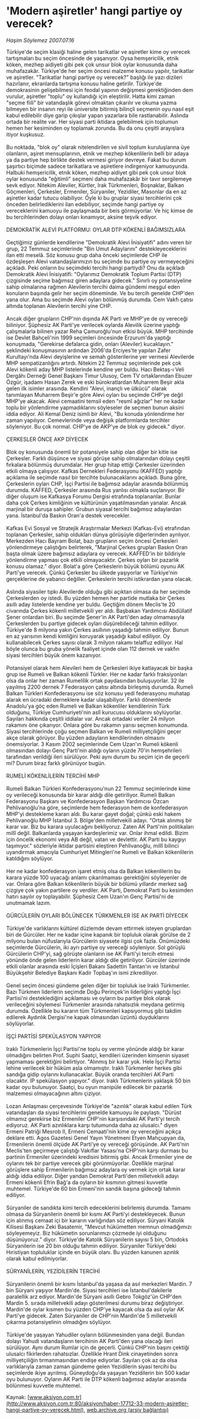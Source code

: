 # 'Modern aşiretler' hangi partiye oy verecek?

*Haşim Söylemez 2007.07.16*

<font class="agenda2NewsSpot">
 Türkiye'de seçim klasiği haline gelen tarikatlar ve aşiretler kime oy verecek tartışmaları bu seçim öncesinde de yaşanıyor. Oysa hemşericilik, etnik köken, mezhep aidiyeti gibi pek çok unsur blok oylar konusunda daha muhafazakâr.
</font>
<font class="newsDetail">
 Türkiye'de her seçim öncesi malzeme konusu yapılır, tarikatlar ve aşiretler. "Tarikatlar hangi partiye oy verecek?" başlığı ile yazı dizileri hazırlanır, ekranlarda tartışma konusu haline getirilir. Türkiye'de demokrasinin gelişebilmesi için feodal yapının değişmesi gerektiğinden dem vurulur, aşiretler "toplu" oy kullandığı için eleştirilir. Hatta kimi zaman "seçme fiili" bir vatandaşlık görevi olmaktan çıkarılır ve okuma yazma bilmeyen bir insanın reyi ile üniversite bitirmiş bilinçli seçmenin oyu nasıl eşit kabul edilebilir diye garip çıkışlar yapan yazarlara bile rastlanabilir. Aslında ortada bir realite var. Her siyasi parti iktidara gelebilmek için toplumun hemen her kesiminden oy toplamak zorunda. Bu da onu çeşitli arayışlara itiyor kuşkusuz.
 <br/>
 <br/>
 Bu noktada, "blok oy" olarak nitelendirilen ve sivil toplum kuruluşlarına üye olanların, aşiret mensuplarının, etnik ve mezhep kökenlilerin belli bir adaya ya da partiye hep birlikte destek vermesi giriyor devreye. Fakat bu durum şaşırtıcı biçimde sadece tarikatlara ve aşiretlere indirgeniyor kamuoyunda. Halbuki hemşericilik, etnik köken, mezhep aidiyet gibi pek çok unsur blok oylar konusunda "eğitimli" seçmeni daha muhafazakâr bir tavır sergilemeye sevk ediyor. Nitekim Aleviler, Kürtler, Irak Türkmenleri, Boşnaklar, Balkan Göçmenleri, Çerkesler, Ermeniler, Süryaniler, Yezidiler, Masonlar da en az aşiretler kadar tutucu olabiliyor. Öyle ki bu gruplar siyasi tercihlerini çok önceden belirlediklerini ilan edebiliyor, seçimde hangi partiye oy vereceklerini kamuoyu ile paylaşmada bir beis görmüyorlar. Ve hiç kimse de bu tercihlerinden dolayı onları kınamıyor, aksine teşvik ediyor.
 <br/>
 <br/>
 DEMOKRATİK ALEVİ PLATFORMU: OYLAR DTP KÖKENLİ BAĞIMSIZLARA
 <br/>
 <br/>
 Geçtiğimiz günlerde kendilerine "Demokratik Alevi İnisiyatifi" adını veren bir grup, 22 Temmuz seçimlerinde "Bin Umut Adaylarını" destekleyeceklerini ilan etti meselâ. Söz konusu grup daha önceki seçimlerde CHP ile özdeşleşen Alevi vatandaşlarımızın bu seçimde bu partiye oy vermeyeceğini açıkladı. Peki onların bu seçimdeki tercihi hangi partiydi? Onu da açıkladı Demokratik Alevi İnisiyatifi: "Oylarımız Demokratik Toplum Partisi (DTP) çizgisinde seçime bağımsız giren adaylara gidecek." Sınırlı oy potansiyeline sahip olmalarına rağmen Alevilerin tercihi daima gündemi meşgul eden konuların başında gelir her seçim döneminde. Ve bu tercih genelde CHP'den yana olur. Ama bu seçimde Alevi oyları bölünmüş durumda. Cem Vakfı çatısı altında toplanan Alevilerin tercihi yine CHP.
 <br/>
 <br/>
 Ancak diğer grupların CHP'nin dışında AK Parti ve MHP'ye de oy vereceği biliniyor. Şüphesiz AK Parti'ye verilecek oylarda Alevilik üzerine yaptığı çalışmalarla bilinen yazar Reha Çamuroğlu'nun etkisi büyük. MHP tercihinde ise Devlet Bahçeli'nin 1999 seçimleri öncesinde Erzurum'da yaptığı konuşmada, "Gerekirse defalarca gidin, onları (Aleviler) kucaklayın." şeklindeki konuşmasının ardından 2006'da Erciyes'te yapılan Zafer Kurultayı'nda Alevi deyişlerine ve semah gösterilerine yer vermesi Alevilerde MHP sempatizanlığını artırdı. Nitekim 22 Temmuz seçimlerinde pek çok Alevi kökenli aday MHP listelerinde kendine yer buldu. Hacı Bektaş-ı Veli Dergâhı Derneği Genel Başkanı Timur Ulusoy, Cem TV ortaklarından Ebuzer Özgür, işadamı Hasan Zerek ve eski bürokratlardan Muharrem Beşir akla gelen ilk isimler arasında. Kendini "Alevi, inançlı ve ülkücü" olarak tanımlayan Muharrem Beşir'e göre Alevi oyları bu seçimde CHP'ye değil MHP'ye akacak. Alevi cemaatini temsil eden "resmî ağızlar" her ne kadar toplu bir yönlendirme yapmadıklarını söyleseler de seçmen bunun aksini iddia ediyor. Ali Kemal Deniz isimli bir Alevi, "Bu konuda yönlendirme her zaman yapılıyor. Cemevlerinde veya değişik platformlarda tercihler söyleniyor. Bu çok normal. CHP'ye de AKP'ye de blok oy gidecek." diyor.
 <br/>
 <br/>
 ÇERKESLER ÖNCE AKP DİYECEK
 <br/>
 <br/>
 Blok oy konusunda önemli bir potansiyele sahip olan diğer bir kitle ise Çerkesler. Farklı düşünce ve siyasi görüşe sahip olmalarından dolayı çeşitli fırkalara bölünmüş durumdalar. Her grup hitap ettiği Çerkesler üzerinden etkili olmaya çalışıyor. Kafkas Dernekleri Federasyonu (KAFFED) yaptığı açıklama ile seçimde nasıl bir tercihte bulunacaklarını açıkladı. Buna göre, Çerkeslerin oyları CHP, İşçi Partisi ile bağımsız adaylar arasında bölünmüş durumda. KAFFED, Çerkesler arasında Rus yanlısı olmakla suçlanıyor. Bir diğer oluşum ise Kafkasya Forumu Dergisi etrafında toplananlar. Bunlar daha çok Çerkes kimliğinin ve kültürünün yaşatılmasından yanalar. Ancak marjinal bir duruşa sahipler. Grubun siyasal tercihi bağımsız adaylardan yana. İstanbul'da Baskın Oran'a destek verecekler.
 <br/>
 <br/>
 Kafkas Evi Sosyal ve Stratejik Araştırmalar Merkezi (Kafkas-Evi) etrafından toplanan Çerkesler, sahip oldukları dünya görüşüyle diğerlerinden ayrılıyor. Merkezden Hacı Bayram Bolat, bazı grupların seçim öncesi Çerkesleri yönlendirmeye çalıştığını belirterek, "Marjinal Çerkes grupları Baskın Oran başta olmak üzere bağımsız adaylara oy verecek. KAFFED'in bir bildiriyle yönlendirme yapması çok etkili olmayacaktır. Çerkes oyları bir pazarlık konusu olamaz." diyor. Bolat'a göre Çerkeslerin büyük bölümü oyunu AK Parti'ye verecek. Çünkü Çerkesler bu ülkede yaşıyorlar ve Türkiye'nin gerçeklerine de yabancı değiller. Çerkeslerin tercihi istikrardan yana olacak.
 <br/>
 <br/>
 Aslında siyasiler tıpkı Alevilerde olduğu gibi açıktan olmasa da her seçimde Çerkeslerden oy istedi. Bu yüzden hemen her partide mutlaka bir Çerkes asıllı aday listelerde kendine yer buldu. Geçtiğim dönem Meclis'te 20 civarında Çerkes kökenli milletvekili yer aldı. Başbakan Yardımcısı Abdüllatif Şener onlardan biri. Bu seçimde Şener'in AK Parti'den aday olmamasıyla Çerkeslerden bu partiye gidecek oyları düşürebileceği tahmin ediliyor. Türkiye'de 8 milyona yakın Çerkes asıllının yaşadığı tahmin ediliyor. Bunun en az yarısının kendi kimliğini koruyarak yaşadığı kabul ediliyor. Oy kullanabilecek Çerkes sayısı olarak 3 milyon rakamı telaffuz ediliyor. Hal böyle olunca bu gruba yönelik faaliyet içinde olan 112 dernek ve vakfın siyasi tercihleri büyük önem kazanıyor.
 <br/>
 <br/>
 Potansiyel olarak hem Alevileri hem de Çerkesleri ikiye katlayacak bir başka grup ise Rumeli ve Balkan kökenli Türkler. Her ne kadar farklı fraksiyonları olsa da onlar her zaman Rumelilik ortak paydasından buluşuyorlar. 32 ile yayılmış 2200 dernek 7 Federasyon çatısı altında birleşmiş durumda. Rumeli Balkan Türkleri Konfederasyonu ise söz konusu yedi federasyonu muhatap alarak en ücradaki derneklere kadar ulaşabiliyor. Farklı dönemlerde Anadolu'ya göç eden Rumeli ve Balkan kökenliler kendilerinin Türk olduğunu, Türkiye Cumhuriyeti'nin aslî kurucusu olduklarını söylüyorlar. Sayıları hakkında çeşitli iddialar var. Ancak ortadaki veriler 24 milyon rakamını öne çıkarıyor. Onlara göre bu rakamın yarısı seçmen konumunda. Siyasi tercihlerinde çoğu seçmen Balkan ve Rumeli milliyetçiliğini geçer akçe olarak görüyor. Bu yüzden adayların kendilerinden olmasını önemsiyorlar. 3 Kasım 2002 seçimlerinde Cem Uzan'ın Rumeli kökenli olmasından dolayı Genç Parti'nin aldığı oyların yüzde 70'in hemşehrileri tarafından verildiği ileri sürülüyor. Peki aynı durum bu seçim için de geçerli mi? Durum biraz farklı görünüyor bugün.
 <br/>
 <br/>
 RUMELİ KÖKENLİLERİN TERCİHİ MHP
 <br/>
 <br/>
 Rumeli Balkan Türkleri Konfederasyonu'nun 22 Temmuz seçimlerinde kime oy verileceği konusunda bir karar aldığı dile getiriliyor. Rumeli Balkan Federasyonu Başkanı ve Konfederasyon Başkan Yardımcısı Özcan Pehlivanoğlu'na göre, seçimlerde hem federasyon hem de konfederasyon MHP'yi destekleme kararı aldı. Bu karar gayet doğal; çünkü eski hakem Pehlivanoğlu MHP İstanbul 3. Bölge'den milletvekili adayı. "Ortak alınmış bir karar var. Biz bu karara uyulacağını bekliyoruz. Zaten AK Parti'nin politikaları millî değil. Balkanlarda yaşayan kardeşlerimiz var. Onlar ihmal edildi. Bizim için öncelik ekonomi veya AB değil, vatan ve devlettir. AK Parti bu kaygıyı taşımıyor." sözleriyle iktidar partisini eleştiren Pehlivanoğlu, millî bilinci uyandırmak amacıyla Cumhuriyet Mitingleri'ne Rumeli ve Balkan kökenlilerin katıldığını söylüyor.
 <br/>
 <br/>
 Her ne kadar konfederasyon işaret etmiş olsa da Balkan kökenlilerin bu karara yüzde 100 uyacağı anlamı çıkarılmaması gerektiğini söyleyenler de var. Onlara göre Balkan kökenlilerin büyük bir bölümü yıllardır merkez sağ çizgiye çok yakın partilere oy verdiler. AK Parti, Demokrat Parti bu kesimden hatırı sayılır oy toplayabilir. Şüphesiz Cem Uzan'ın Genç Partisi'ni de unutmamak lazım.
 <br/>
 <br/>
 GÜRCÜLERİN OYLARI BÖLÜNECEK TÜRKMENLER İSE AK PARTİ DİYECEK
 <br/>
 <br/>
 Türkiye'de varlıklarını kültürel düzlemde devam ettirmek isteyen gruplardan biri de Gürcüler. Her ne kadar içine kapanık bir topluluk olarak görülse de 2 milyonu bulan nüfuslarıyla Gürcülerin siyasete ilgisi çok fazla. Önümüzdeki seçimlerde Gürcülerin, iki ayrı partiye oy vereceği söyleniyor. Sol görüşlü Gürcülerin CHP'yi, sağ görüşte olanların ise AK Parti'yi tercih etmesi yönünde önde gelen liderlerin karar aldığı dile getiriliyor. Gürcüler üzerinde etkili olanlar arasında eski İçişleri Bakanı Sadettin Tantan'ın ve İstanbul Büyükşehir Belediye Başkanı Kadir Topbaş'ın ismi zikrediliyor.
 <br/>
 <br/>
 Genel seçim öncesi gündeme gelen diğer bir topluluk ise Iraklı Türkmenler. Bazı Türkmen liderlerin seçimde Doğu Perinçek'in liderliğini yaptığı İşçi Partisi'ni desteklediğini açıklaması ve oyların bu partiye blok olarak verileceğini söylemesi Türkmenler arasında rahatsızlık meydana getirmiş durumda. Özellikle bu kararın tüm Türkmenleri kapsıyormuş gibi takdim edilerek Aydınlık Dergisi'ne kapak olmasından üzüntü duyduklarını söylüyorlar.
 <br/>
 <br/>
 İŞÇİ PARTİSİ SPEKÜLASYON YAPIYOR
 <br/>
 <br/>
 Iraklı Türkmenlerin İşçi Partisi'ne toplu oy verme yönünde aldığı bir karar olmadığını belirten Prof. Suphi Saatçi, kendileri üzerinden kimsenin siyaset yapmaması gerektiğini belirtiyor. "Alınmış bir karar yok. Hele İşçi Partisi lehine verilecek bir hüküm asla olmamıştır. Iraklı Türkmenler herkes gibi sandığa gidip oylarını kullanacaklar. Büyük oranda tercihleri AK Parti olacaktır. İP spekülasyon yapıyor." diyor. Iraklı Türkmenlerin yaklaşık 50 bin kadar oyu bulunuyor. Saatçi, bu oyun manipüle edilecek bir pazarlık malzemesi olmayacağının altını çiziyor.
 <br/>
 <br/>
 Lozan Anlaşması çerçevesinde Türkiye'de "azınlık" olarak kabul edilen Türk vatandaşları da siyasi tercihlerini genelde kamuoyu ile paylaştı. "Dürüst olmamız gerekirse biz Ermeniler CHP'nin karşısındaki AK Parti'yi tercih ediyoruz. AK Parti azınlıklara karşı tutumunda daha az ulusalcı." diyen Ermeni Patriği Mesrob II, Ermeni Cemaati'nin kime oy vereceğini açıkça deklare etti. Agos Gazetesi Genel Yayın Yönetmeni Etyen Mahçupyan da, Ermenilerin önemli ölçüde AK Parti'ye oy vereceği görüşünde. AK Parti'nin Meclis'ten geçirmeye çalıştığı Vakıflar Yasası'na CHP'nin karşı durması bu partinin Ermeniler üzerindeki kredisini bitirmiş gibi. Ancak Ermeniler yine de oylarını tek bir partiye verecek gibi görünmüyorlar. Özellikle marjinal görüşlere sahip Ermenilerin bağımsız adaylara oy vermek için ortak karar aldığı iddia ediliyor. Diğer yandan Demokrat Parti'den milletvekili adayı Ermeni kökenli Efrin Bağ'a da oyların bir kısmının gitmesi kuvvetle muhtemel. Türkiye'de 60 bin Ermeni'nin sandık başına gideceği tahmin ediliyor.
 <br/>
 <br/>
 Süryaniler de sandıkta kimi tercih edeceklerini belirlemiş durumda. Tamamı olmasa da Süryanilerin önemli bir kısmı AK Parti'yi destekleyecek. Bunun için alınmış cemaat içi bir kararın varlığından söz ediliyor. Süryani Katolik Kilisesi Başkanı Zeki Basatemir, "Mevcut hükümetten memnun olmadığımızı söyleyemeyiz. Biz hükümetin sorunlarımızı çözmede iyi olduğunu düşünüyoruz." diyor. Türkiye'de Katolik Süryanilerin sayısı 5 bin, Ortodoks Süryanilerin ise 20 bin olduğu tahmin ediliyor. Süryaniler Türkiye'deki Hıristiyan topluluklar içinde en büyük olanı. Bu yüzden kanunen azınlık olarak kabul edilmiyorlar.
 <br/>
 <br/>
 SÜRYANİLERİN, YEZİDİLERİN TERCİHİ
 <br/>
 <br/>
 Süryanilerin önemli bir kısmı İstanbul'da yaşasa da asıl merkezleri Mardin. 7 bin Süryani yaşıyor Mardin'de. Siyasi tercihleri ise İstanbul'dakilerle paralellik arz ediyor. Mardin'de Süryani asıllı Gebro Tokgöz'ün CHP'den Mardin 5. sırada milletvekili adayı gösterilmesi durumu biraz değiştiriyor. Mardin'de oylar kısmen bu yüzden CHP'ye kayacak olsa da asıl oylar AK Parti'ye gidecek. Zaten Süryaniler de CHP'nin Mardin'de 5 milletvekili çıkarma potansiyelinin olmadığını söylüyor.
 <br/>
 <br/>
 Türkiye'de yaşayan Yahudiler oyların bölünmesinden yana değil. Bundan dolayı Yahudi vatandaşların tercihinin AK Parti'den yana olacağı ileri sürülüyor. Aynı durum Rumlar için de geçerli. Çünkü CHP'nin başını çektiği ulusalcı fikirlerden rahatsızlar. Özellikle Hrant Dink cinayetinden sonra milliyetçiliğin tırmanmasından endişe ediyorlar. Sayıları çok az da olsa varlıklarıyla zaman zaman gündeme gelen Yezidilerin siyasi tercihi bu seçimlerde ikiye ayrılmış. Güneydoğu'da yaşayan Yezidilerin bin 500 kadar oyu bulunuyor. Oyların AK Parti ile DTP kökenli bağımsız adaylar arasında bölünmesi kuvvetle muhtemel.
 <br/>
</font>

Kaynak: [www.aksiyon.com.tr](http://www.aksiyon.com.tr:80/aksiyon/haber-17712-33-modern-asiretler-hangi-partiye-oy-verecek.html), [web.archive.org (arşiv bağlantısı)](http://web.archive.org/web/20110316171212/http://www.aksiyon.com.tr:80/aksiyon/haber-17712-33-modern-asiretler-hangi-partiye-oy-verecek.html)
